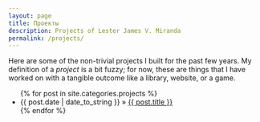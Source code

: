 ```yaml
---
layout: page
title: Проекты
description: Projects of Lester James V. Miranda
permalink: /projects/
---
```



Here are some of the non-trivial projects I built for the past few years.  My
definition of a *project* is a bit fuzzy; for now, these are things that I have
worked on with a tangible outcome like a library, website, or a game.

<ul>
  {% for post in site.categories.projects %}
    <li>
        <span>{{ post.date | date_to_string }}</span> » <a href="{{ post.url }}" title="{{ post.title }}">{{ post.title }}</a>
        <meta name="description" content="{{ post.summary | escape }}">
        <meta name="keywords" content="{{ post.tags | join: ', ' | escape }}"/>
    </li>
  {% endfor %}
</ul>